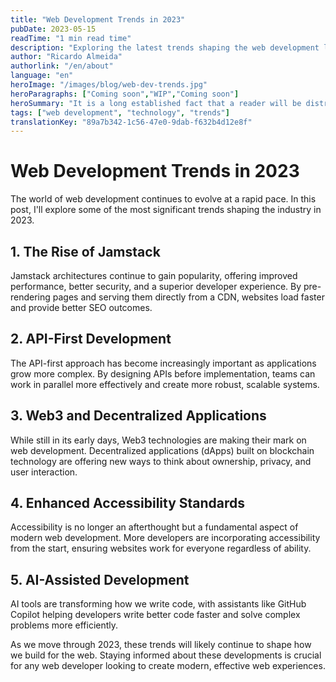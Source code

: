 ```yaml
---
title: "Web Development Trends in 2023"
pubDate: 2023-05-15
readTime: "1 min read time"
description: "Exploring the latest trends shaping the web development landscape in 2023"
author: "Ricardo Almeida"
authorlink: "/en/about"
language: "en"
heroImage: "/images/blog/web-dev-trends.jpg"
heroParagraphs: ["Coming soon","WIP","Coming soon"]
heroSummary: "It is a long established fact that a reader will be distracted by the readable content of a page when looking at its layout. The point of using Lorem Ipsum is that it has a more-or-less normal distribution of letters, as opposed to using 'Content here, content here', making it look like readable English."
tags: ["web development", "technology", "trends"]
translationKey: "89a7b342-1c56-47e0-9dab-f632b4d12e8f"
---
```


# Web Development Trends in 2023

The world of web development continues to evolve at a rapid pace. In this post, I'll explore some of the most significant trends shaping the industry in 2023.

## 1. The Rise of Jamstack

Jamstack architectures continue to gain popularity, offering improved performance, better security, and a superior developer experience. By pre-rendering pages and serving them directly from a CDN, websites load faster and provide better SEO outcomes.

## 2. API-First Development

The API-first approach has become increasingly important as applications grow more complex. By designing APIs before implementation, teams can work in parallel more effectively and create more robust, scalable systems.

## 3. Web3 and Decentralized Applications

While still in its early days, Web3 technologies are making their mark on web development. Decentralized applications (dApps) built on blockchain technology are offering new ways to think about ownership, privacy, and user interaction.

## 4. Enhanced Accessibility Standards

Accessibility is no longer an afterthought but a fundamental aspect of modern web development. More developers are incorporating accessibility from the start, ensuring websites work for everyone regardless of ability.

## 5. AI-Assisted Development

AI tools are transforming how we write code, with assistants like GitHub Copilot helping developers write better code faster and solve complex problems more efficiently.

As we move through 2023, these trends will likely continue to shape how we build for the web. Staying informed about these developments is crucial for any web developer looking to create modern, effective web experiences. 